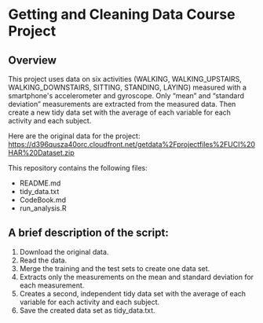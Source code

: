 # Getting and Cleaning Data Course Project

## Overview
This project uses data on six activities (WALKING, WALKING_UPSTAIRS, WALKING_DOWNSTAIRS, SITTING, STANDING, LAYING) measured with a smartphone's accelerometer and gyroscope. Only “mean” and “standard deviation” measurements are extracted from the measured data. Then create a new tidy data set with the average of each variable for each activity and each subject.

Here are the original data for the project:
https://d396qusza40orc.cloudfront.net/getdata%2Fprojectfiles%2FUCI%20HAR%20Dataset.zip

This repository contains the following files:  
* README.md  
* tidy_data.txt  
* CodeBook.md  
* run_analysis.R  

## A brief description of the script:
1.	Download the original data.
2.	Read the data.
3.	Merge the training and the test sets to create one data set.
4.	Extracts only the measurements on the mean and standard deviation for each measurement.
5.	Creates a second, independent tidy data set with the average of each variable for each activity and each subject.
6.	Save the created data set as tidy_data.txt.
